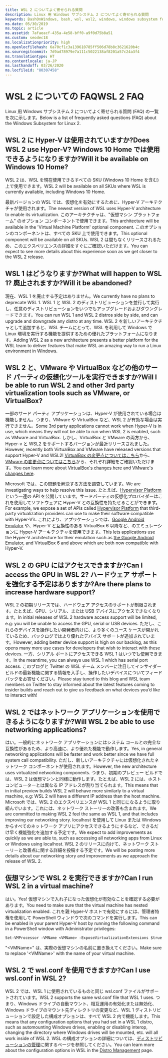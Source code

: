 ```yaml
---
title: WSL 2 についてよく寄せられる質問
description: Linux 用 Windows サブシステム 2 についてよく寄せられる質問
keywords: BashOnWindows, bash, wsl, wsl2, windows, windows subsystem for linux, windowssubsystem, ubuntu, debian, suse, windows 10, インストール
ms.date: 05/30/2019
ms.topic: article
ms.assetid: 7afaeacf-435a-4e58-bff0-a9f0d75b8a51
ms.custom: seodec18
ms.localizationpriority: high
ms.openlocfilehash: 6a70cf1c3a139610785ff506d78b8c3621620b4c
ms.sourcegitcommit: 7d9ad78979e7a111c5022138af8201a57c24a3f4
ms.translationtype: HT
ms.contentlocale: ja-JP
ms.lasthandoff: 03/26/2020
ms.locfileid: "80307458"
---
```

# <a name="wsl-2-faq"></a><span data-ttu-id="c625f-104">WSL 2 についての FAQ</span><span class="sxs-lookup"><span data-stu-id="c625f-104">WSL 2 FAQ</span></span>

<span data-ttu-id="c625f-105">Linux 用 Windows サブシステム 2 についてよく寄せられる質問 (FAQ) の一覧を次に示します。</span><span class="sxs-lookup"><span data-stu-id="c625f-105">Below is a list of frequently asked questions (FAQ) about the Windows Subsystem for Linux 2.</span></span>

## <a name="does-wsl-2-use-hyper-v-will-it-be-available-on-windows-10-home"></a><span data-ttu-id="c625f-106">WSL 2 に Hyper-V は使用されていますか?</span><span class="sxs-lookup"><span data-stu-id="c625f-106">Does WSL 2 use Hyper-V?</span></span> <span data-ttu-id="c625f-107">Windows 10 Home では使用できるようになりますか?</span><span class="sxs-lookup"><span data-stu-id="c625f-107">Will it be available on Windows 10 Home?</span></span>

<span data-ttu-id="c625f-108">WSL 2 は、WSL を現在使用できるすべての SKU (Windows 10 Home を含む) 上で使用できます。</span><span class="sxs-lookup"><span data-stu-id="c625f-108">WSL 2 will be available on all SKUs where WSL is currently available, including Windows 10 Home.</span></span>

<span data-ttu-id="c625f-109">最新バージョンの WSL では、仮想化を有効にするために、Hyper-V アーキテクチャが使用されます。</span><span class="sxs-lookup"><span data-stu-id="c625f-109">The newest version of WSL uses Hyper-V architecture to enable its virtualization.</span></span> <span data-ttu-id="c625f-110">このアーキテクチャは、"仮想マシン プラットフォーム" のオプション コンポーネントで使用できます。</span><span class="sxs-lookup"><span data-stu-id="c625f-110">This architecture will be available in the 'Virtual Machine Platform' optional component.</span></span> <span data-ttu-id="c625f-111">このオプションのコンポーネントは、すべての SKU 上で使用できます。</span><span class="sxs-lookup"><span data-stu-id="c625f-111">This optional component will be available on all SKUs.</span></span> <span data-ttu-id="c625f-112">WSL 2 は間もなくリリースされるため、このエクスペリエンスの詳細をすぐにご確認いただけます。</span><span class="sxs-lookup"><span data-stu-id="c625f-112">You can expect to see more details about this experience soon as we get closer to the WSL 2 release.</span></span>

## <a name="what-will-happen-to-wsl-1-will-it-be-abandoned"></a><span data-ttu-id="c625f-113">WSL 1 はどうなりますか?</span><span class="sxs-lookup"><span data-stu-id="c625f-113">What will happen to WSL 1?</span></span> <span data-ttu-id="c625f-114">廃止されますか?</span><span class="sxs-lookup"><span data-stu-id="c625f-114">Will it be abandoned?</span></span>

<span data-ttu-id="c625f-115">現在、WSL 1 を廃止する予定はありません。</span><span class="sxs-lookup"><span data-stu-id="c625f-115">We currently have no plans to deprecate WSL 1.</span></span> <span data-ttu-id="c625f-116">WSL 1 と WSL 2 のディストリビューションを並行して実行し、任意のディストリビューションをいつでもアップグレードおよびダウングレードできます。</span><span class="sxs-lookup"><span data-stu-id="c625f-116">You can run WSL 1 and WSL 2 distros side by side, and can upgrade and downgrade any distro at any time.</span></span> <span data-ttu-id="c625f-117">WSL 2 を新しいアーキテクチャとして追加すると、WSL チームにとって、WSL を利用して Windows で Linux 環境を実行する機能を提供するための優れたプラットフォームになります。</span><span class="sxs-lookup"><span data-stu-id="c625f-117">Adding WSL 2 as a new architecture presents a better platform for the WSL team to deliver features that make WSL an amazing way to run a Linux environment in Windows.</span></span>

## <a name="will-i-be-able-to-run-wsl-2-and-other-3rd-party-virtualization-tools-such-as-vmware-or-virtualbox"></a><span data-ttu-id="c625f-118">WSL 2 と、VMware や VirtualBox などの他のサード パーティの仮想化ツールを実行できますか?</span><span class="sxs-lookup"><span data-stu-id="c625f-118">Will I be able to run WSL 2 and other 3rd party virtualization tools such as VMware, or VirtualBox?</span></span>

<span data-ttu-id="c625f-119">一部のサード パーティ アプリケーションは、Hyper-V が使用されている場合は機能しません。つまり、VMware や VirtualBox など、WSL 2 が有効な場合は実行できません。</span><span class="sxs-lookup"><span data-stu-id="c625f-119">Some 3rd party applications cannot work when Hyper-V is in use, which means they will not be able to run when WSL 2 is enabled, such as VMware and VirtualBox.</span></span> <span data-ttu-id="c625f-120">しかし、VirtualBox と VMware の両方から、Hyper-v と WSL2 をサポートするバージョンが最近リリースされました。</span><span class="sxs-lookup"><span data-stu-id="c625f-120">However, recently both VirtualBox and VMware have released versions that support Hyper-V and WSL2!</span></span> <span data-ttu-id="c625f-121">[VirtualBox の変更点についてはこちら][1]から、[VMware の変更点についてはこちら][4]から、それぞれ詳細をご確認いただけます。</span><span class="sxs-lookup"><span data-stu-id="c625f-121">You can learn more about [VirtualBox's changes here][1] and [VMware's changes here][4].</span></span>

<span data-ttu-id="c625f-122">Microsoft では、この問題を解決する方法を調査しています。</span><span class="sxs-lookup"><span data-stu-id="c625f-122">We are investigating ways to help resolve this issue.</span></span> <span data-ttu-id="c625f-123">たとえば、[Hypervisor Platform][2] という一連の API を公開しています。サードパーティの仮想化プロバイダーはこれを使用してソフトウェアに Hyper-V との互換性を持たせることができます。</span><span class="sxs-lookup"><span data-stu-id="c625f-123">For example, we expose a set of APIs called [Hypervisor Platform][2] that third-party virtualization providers can use to make their software compatible with Hyper-V’s.</span></span> <span data-ttu-id="c625f-124">これにより、アプリケーションでは、[Google Android Emulator][3] や、Hyper-V と互換性のある VirtualBox 6 以降など、のエミュレーションに Hyper-V アーキテクチャを使用できます。</span><span class="sxs-lookup"><span data-stu-id="c625f-124">This lets applications use the Hyper-V architecture for their emulation such as [the Google Android Emulator][3], and VirtualBox 6 and above which are both now compatible with Hyper-V.</span></span>

## <a name="can-i-access-the-gpu-in-wsl-2-are-there-plans-to-increase-hardware-support"></a><span data-ttu-id="c625f-125">WSL 2 の GPU にはアクセスできますか?</span><span class="sxs-lookup"><span data-stu-id="c625f-125">Can I access the GPU in WSL 2?</span></span> <span data-ttu-id="c625f-126">ハードウェア サポートを強化する予定はありますか?</span><span class="sxs-lookup"><span data-stu-id="c625f-126">Are there plans to increase hardware support?</span></span>

<span data-ttu-id="c625f-127">WSL 2 の初期リリースでは、ハードウェア アクセスのサポートが制限されます。たとえば、GPU、シリアル、または USB デバイスにアクセスできなくなります。</span><span class="sxs-lookup"><span data-stu-id="c625f-127">In initial releases of WSL 2 hardware access support will be limited, e.g: you will be unable to access the GPU, serial or USB devices.</span></span> <span data-ttu-id="c625f-128">ただし、これらのデバイスを操作したい開発者向けに、より多くのユース ケースが開かれているため、バックログではより優れたデバイス サポートが追加されています。</span><span class="sxs-lookup"><span data-stu-id="c625f-128">However, adding better device support is high on our backlog, as this opens many more use cases for developers that wish to interact with these devices.</span></span> <span data-ttu-id="c625f-129">一方、シリアル ポートにアクセスできる WSL 1 はいつでも使用できます。</span><span class="sxs-lookup"><span data-stu-id="c625f-129">In the meantime, you can always use WSL 1 which has serial port access.</span></span> <span data-ttu-id="c625f-130">このブログと Twitter の WSL チーム メンバーに注目してインサイダー ビルドの最新機能に関する情報を入手し、操作したいデバイスについてフィードバックをお寄せください。</span><span class="sxs-lookup"><span data-stu-id="c625f-130">Please stay tuned to this blog and WSL team members on Twitter to stay informed about the latest features coming to insider builds and reach out to give us feedback on what devices you’d like to interact with!</span></span>

## <a name="will-wsl-2-be-able-to-use-networking-applications"></a><span data-ttu-id="c625f-131">WSL 2 ではネットワーク アプリケーションを使用できるようになりますか?</span><span class="sxs-lookup"><span data-stu-id="c625f-131">Will WSL 2 be able to use networking applications?</span></span>

<span data-ttu-id="c625f-132">はい。一般的にネットワーク アプリケーションにはシステム コールとの完全な互換性があるため、より高速に、より優れた機能で動作します。</span><span class="sxs-lookup"><span data-stu-id="c625f-132">Yes, in general networking applications will be faster and work better since we have full system call compatibility.</span></span> <span data-ttu-id="c625f-133">ただし、新しいアーキテクチャには仮想化されたネットワーク コンポーネントが使用されます。</span><span class="sxs-lookup"><span data-stu-id="c625f-133">However, the new architecture uses virtualized networking components.</span></span> <span data-ttu-id="c625f-134">つまり、初期のプレビュー ビルドでは、WSL 2 は仮想マシンと同様に動作します。たとえば、WSL 2 には、ホスト コンピューターとは異なる IP アドレスが割り当てられます。</span><span class="sxs-lookup"><span data-stu-id="c625f-134">This means that in initial preview builds WSL 2 will behave more similarly to a virtual machine, e.g: WSL 2 will have a different IP address than the host machine.</span></span> <span data-ttu-id="c625f-135">Microsoft では、WSL 2 のエクスペリエンスが WSL 1 と同じになるように取り組んでいます。これには、ネットワーク ストーリーの改善も含まれます。</span><span class="sxs-lookup"><span data-stu-id="c625f-135">We are committed to making WSL 2 feel the same as WSL 1, and that includes improving our networking story.</span></span> <span data-ttu-id="c625f-136">localhost を使用して Linux または Windows からすべてのネットワーク アプリにアクセスできるようにするなど、できるだけ早く機能強化を追加する予定です。</span><span class="sxs-lookup"><span data-stu-id="c625f-136">We expect to add improvements as quickly as we are able to, such as accessing all networking apps from Linux or Windows using localhost.</span></span> <span data-ttu-id="c625f-137">WSL 2 のリリースに向けて、ネットワーク ストーリーと改善点に関する詳細を投稿する予定です。</span><span class="sxs-lookup"><span data-stu-id="c625f-137">We will be posting more details about our networking story and improvements as we approach the release of WSL 2.</span></span>

## <a name="can-i-run-wsl-2-in-a-virtual-machine"></a><span data-ttu-id="c625f-138">仮想マシンで WSL 2 を実行できますか?</span><span class="sxs-lookup"><span data-stu-id="c625f-138">Can I run WSL 2 in a virtual machine?</span></span>

<span data-ttu-id="c625f-139">はい。</span><span class="sxs-lookup"><span data-stu-id="c625f-139">Yes!</span></span> <span data-ttu-id="c625f-140">仮想マシンで入れ子になった仮想化が有効なことを確認する必要があります。</span><span class="sxs-lookup"><span data-stu-id="c625f-140">You need to make sure that the virtual machine has nested virtualization enabled.</span></span> <span data-ttu-id="c625f-141">これを親 Hyper-V ホストで有効にするには、管理者特権を使用して PowerShell ウィンドウで次のコマンドを実行します。</span><span class="sxs-lookup"><span data-stu-id="c625f-141">This can be enabled in your parent Hyper-V host by running the following command in a PowerShell window with Administrator privileges:</span></span>

`Set-VMProcessor -VMName <VMName> -ExposeVirtualizationExtensions $true`

<span data-ttu-id="c625f-142">"&lt;VMName&gt;" は、実際の仮想マシンの名前に置き換えてください。</span><span class="sxs-lookup"><span data-stu-id="c625f-142">Make sure to replace '&lt;VMName&gt;' with the name of your virtual machine.</span></span>

## <a name="can-i-use-wslconf-in-wsl-2"></a><span data-ttu-id="c625f-143">WSL 2 で wsl.conf を使用できますか?</span><span class="sxs-lookup"><span data-stu-id="c625f-143">Can I use wsl.conf in WSL 2?</span></span>

<span data-ttu-id="c625f-144">WSL 2 では、WSL 1 に使用されているものと同じ wsl.conf ファイルがサポートされています。</span><span class="sxs-lookup"><span data-stu-id="c625f-144">WSL 2 supports the same wsl.conf file that WSL 1 uses.</span></span> <span data-ttu-id="c625f-145">つまり、Windows ドライブの自動マウント、相互運用の有効化または無効化、Windows ドライブのマウント先ディレクトリの変更など、WSL 1 ディストリビューションで設定した構成オプションは、すべて WSL 2 内で機能します。</span><span class="sxs-lookup"><span data-stu-id="c625f-145">This means that any configuration options that you had set in a WSL 1 distro, such as automounting Windows drives, enabling or disabling interop, changing the directory where Windows drives will be mounted, etc. will all work inside of WSL 2.</span></span> <span data-ttu-id="c625f-146">WSL の構成オプションの詳細については、[ディストリビューションの管理](./wsl-config.md)に関するページを参照してください。</span><span class="sxs-lookup"><span data-stu-id="c625f-146">You can learn more about the configuration options in WSL in the [Distro Management](./wsl-config.md) page.</span></span> 

 [1]: https://www.virtualbox.org/wiki/Changelog-6.0
 [2]: https://docs.microsoft.com/en-us/virtualization/api/
 [3]: https://devblogs.microsoft.com/visualstudio/hyper-v-android-emulator-support/
 [4]: https://blogs.vmware.com/workstation/2020/01/vmware-workstation-tech-preview-20h1.html